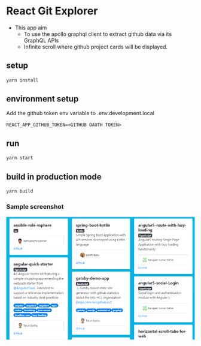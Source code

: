 # React Git Explorer

* This app aim
  * To use the apollo graphql client to extract github data via its GraphQL APIs
  * Infinite scroll where github project cards will be displayed.

## setup

```bash
yarn install
```

## environment setup

Add the github token env variable to .env.development.local

```
REACT_APP_GITHUB_TOKEN=<GITHUB OAUTH TOKEN>
```

## run

```bash
yarn start
```

## build in production mode

```bash
yarn build
```

### Sample screenshot

![image](public/snapshot.PNG)


